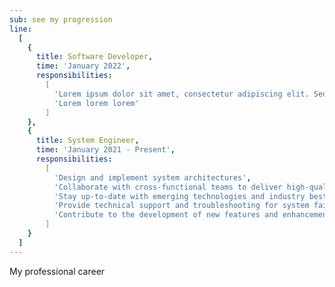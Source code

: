 ```yaml
---
sub: see my progression
line:
  [
    {
      title: Software Developer,
      time: 'January 2022',
      responsibilities:
        [
          'Lorem ipsum dolor sit amet, consectetur adipiscing elit. Sed do eiusmod tempor incididunt ut labore et dolore magna aliqua.',
          'Lorem lorem lorem'
        ]
    },
    {
      title: System Engineer,
      time: 'January 2021 - Present',
      responsibilities:
        [
          'Design and implement system architectures',
          'Collaborate with cross-functional teams to deliver high-quality software solutions',
          'Stay up-to-date with emerging technologies and industry best practices',
          'Provide technical support and troubleshooting for system failures',
          'Contribute to the development of new features and enhancements'
        ]
    }
  ]
---
```


My professional career

